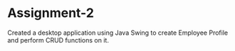 # Assignment-2
Created a desktop application using Java Swing to create Employee Profile and perform CRUD functions on it.
